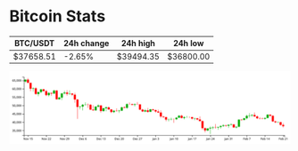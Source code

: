 # Bitcoin Stats

BTC/USDT|24h change|24h high|24h low|
|---|---|---|---|
|$37658.51|-2.65%|$39494.35|$36800.00|

<img src="./chart.svg">
